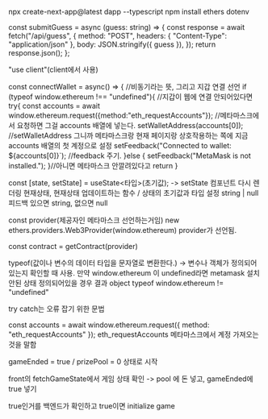 npx create-next-app@latest dapp --typescript
npm install ethers dotenv

const submitGuess = async (guess: string) => {
  const response = await fetch("/api/guess", {
    method: "POST",
    headers: { "Content-Type": "application/json" },
    body: JSON.stringify({ guess }),
  });
  return response.json();
};

"use client"(client에서 사용)

const connectWallet = async() => {
//비동기라는 뜻, 그리고 지갑 연결 선언
if (typeof window.ethereum !== "undefined"){
//지갑이 웹에 연결 안되어있다면
try{
const accounts = await window.ethereum.request({method:"eth_requestAccounts"});
//메타마스크에서 요청하면 그걸 accounts 배열에 넣는다.
setWalletAddress(accounts[0]);
//setWalletAddress 그니까 메타마스크랑 현재 페이지랑 상호작용하는 쪽에 지금 accounts 배열의 첫 계정으로 설정
setFeedback("Connected to wallet: ${accounts[0]}`);
//feedback 주기.
}else {
setFeedback("MetaMask is not installed.");
}//아니면 메타마스크 안깔려있다고 return 
}






const [state, setState] = useState<타입>(초기값);
-> setState 컴포넌트 다시 렌더링
현재상태, 현재상태 업데이트하는 함수 / 상태의 초기값과 타입 설정
string | null 피드백 있으면 string, 없으면 null


const provider(제공자인 메타마스크 선언하는거임)
new ethers.providers.Web3Provider(window.ethereum)
provider가 선언됨.

const contract = getContract(provider)

typeof(값이나 변수의 데이터 타입을 문자열로 변환한다.)
-> 변수나 객체가 정의되어있는지 확인할 때 사용.
만약 window.ethereum 이 undefined라면 metamask 설치 안된 상태
정의되어있을 경우 결과 object
typeof window.ethereum != "undefined" 

try catch는 오류 잡기 위한 문법

const accounts = await window.ethereum.request({ method: "eth_requestAccounts" });
eth_requestAccounts
메타마스크에서 계정 가져오는 것을 말함

gameEnded = true / prizePool = 0 상태로 시작

front의 fetchGameState에서 게임 상태 확인
-> pool 에 돈 넣고, gameEnded에 true 넣기

true인거를 백엔드가 확인하고 true이면 initialize game
